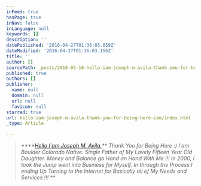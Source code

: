 ```yaml
---
inFeed: true
hasPage: true
inNav: false
inLanguage: null
keywords: []
description: ''
datePublished: '2016-04-27T01:36:05.859Z'
dateModified: '2016-04-27T01:36:03.156Z'
title: ''
author: []
sourcePath: _posts/2016-03-16-hello-iam-joseph-m-avila-thank-you-for-being-here-iam.md
published: true
authors: []
publisher:
  name: null
  domain: null
  url: null
  favicon: null
starred: true
url: hello-iam-joseph-m-avila-thank-you-for-being-here-iam/index.html
_type: Article

---
```

> _****[Hello I'am Joseph M. Avila,][0]** Thank You for Being Here :) I'am Boulder Colorado Native. Single Father of My Lovely Fifteen Year Old Daughter. Money and Balance go Hand an Hand With Me !!! In 2000, I took the Jump went into Business for Myself. In through the Process I ending Up Turning to the Internet for Basically all of My Needs and Services !!! **_



[0]: null